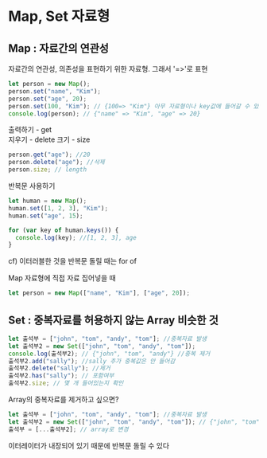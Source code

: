 # Map, Set 자료형

## Map : 자료간의 연관성

자료간의 연관성, 의존성을 표현하기 위한 자료형. 그래서 '=>'로 표현

```js
let person = new Map();
person.set("name", "Kim");
person.set("age", 20);
person.set(100, "Kim"); // {100=> "Kim"} 아무 자료형이나 key값에 들어갈 수 있음 (map의 존재 이유)
console.log(person); // {"name" => "Kim", "age" => 20}
```

출력하기 - get  
지우기 - delete
크기 - size

```js
person.get("age"); //20
person.delete("age"); //삭제
person.size; // length
```

반복문 사용하기

```js
let human = new Map();
human.set([1, 2, 3], "Kim");
human.set("age", 15);

for (var key of human.keys()) {
  console.log(key); //[1, 2, 3], age
}
```

cf) 이터러블한 것을 반복문 돌릴 때는 for of

Map 자료형에 직접 자료 집어넣을 때

```js
let person = new Map(["name", "Kim"], ["age", 20]);
```

## Set : 중복자료를 허용하지 않는 Array 비슷한 것

```js
let 출석부 = ["john", "tom", "andy", "tom"]; //중복자료 발생
let 출석부2 = new Set(["john", "tom", "andy", "tom"]);
console.log(출석부2); // {"john", "tom", "andy"} //중복 제거
출석부2.add("sally"); //sally 추가 중복값은 안 들어감
출석부2.delete("sally"); //제거
출석부2.has("sally"); // 포함여부
출석부2.size; // 몇 개 들어있는지 확인
```

Array의 중복자료를 제거하고 싶으면?

```js
let 출석부 = ["john", "tom", "andy", "tom"]; //중복자료 발생
let 출석부2 = new Set(["john", "tom", "andy", "tom"]); // {"john", "tom", "andy"}
출석부 = [...출석부2]; // array로 변경
```

이터레이터가 내장되어 있기 때문에 반복문 돌릴 수 있다
